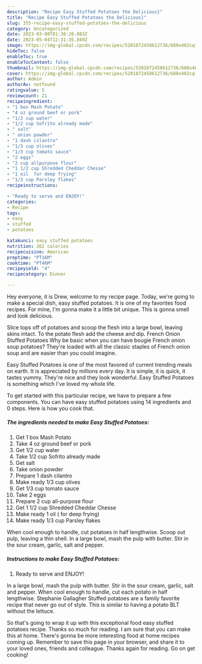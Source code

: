 ```yaml
---
description: "Recipe Easy Stuffed Potatoes the Delicious}"
title: "Recipe Easy Stuffed Potatoes the Delicious}"
slug: 355-recipe-easy-stuffed-potatoes-the-delicious
category: Uncategorized
date: 2023-03-08T01:38:28.083Z
date: 2023-05-04T12:31:35.849Z
image: https://img-global.cpcdn.com/recipes/5201872458612736/680x482cq70/easy-stuffed-potatoes-recipe-main-photo.jpg
hideToc: false
enableToc: true
enableTocContent: false
thumbnail: https://img-global.cpcdn.com/recipes/5201872458612736/680x482cq70/easy-stuffed-potatoes-recipe-main-photo.jpg
cover: https://img-global.cpcdn.com/recipes/5201872458612736/680x482cq70/easy-stuffed-potatoes-recipe-main-photo.jpg
author: Admin
authorAv: notfound
ratingvalue: 5
reviewcount: 21
recipeingredient:
- "1 box Mash Potato"
- "4 oz ground beef or pork"
- "1/2 cup water"
- "1/2 cup Sofrito already made"
- " salt"
- " onion powder"
- "1 dash cilantro"
- "1/3 cup olives"
- "1/3 cup tomato sauce"
- "2 eggs"
- "2 cup allpurpose flour"
- "1 1/2 cup Shredded Cheddar Chesse"
- "1 oil  for deep frying"
- "1/3 cup Parsley flakes"
recipeinstructions:

- "Ready to serve and ENJOY!"
categories:
- Recipe
tags:
- easy
- stuffed
- potatoes

katakunci: easy stuffed potatoes 
nutrition: 262 calories
recipecuisine: American
preptime: "PT16M"
cooktime: "PT46M"
recipeyield: "4"
recipecategory: Dinner

---
```



Hey everyone, it is Drew, welcome to my recipe page. Today, we're going to make a special dish, easy stuffed potatoes. It is one of my favorites food recipes. For mine, I'm gonna make it a little bit unique. This is gonna smell and look delicious.

Slice tops off of potatoes and scoop the flesh into a large bowl, leaving skins intact. To the potato flesh add the cheese and dip. French Onion Stuffed Potatoes Why be basic when you can have bougie French onion soup potatoes? They&#39;re loaded with all the classic staples of French onion soup and are easier than you could imagine.

Easy Stuffed Potatoes is one of the most favored of current trending meals on earth. It is appreciated by millions every day. It is simple, it is quick, it tastes yummy. They're nice and they look wonderful. Easy Stuffed Potatoes is something which I've loved my whole life.


To get started with this particular recipe, we have to prepare a few components. You can have easy stuffed potatoes using 14 ingredients and 0 steps. Here is how you cook that.

<!--inarticleads1-->

##### The ingredients needed to make Easy Stuffed Potatoes:

1. Get 1 box Mash Potato
1. Take 4 oz ground beef or pork
1. Get 1/2 cup water
1. Take 1/2 cup Sofrito already made
1. Get  salt
1. Take  onion powder
1. Prepare 1 dash cilantro
1. Make ready 1/3 cup olives
1. Get 1/3 cup tomato sauce
1. Take 2 eggs
1. Prepare 2 cup all-purpose flour
1. Get 1 1/2 cup Shredded Cheddar Chesse
1. Make ready 1 oil ( for deep frying)
1. Make ready 1/3 cup Parsley flakes


When cool enough to handle, cut potatoes in half lengthwise. Scoop out pulp, leaving a thin shell. In a large bowl, mash the pulp with butter. Stir in the sour cream, garlic, salt and pepper. 

<!--inarticleads2-->

##### Instructions to make Easy Stuffed Potatoes:


1. Ready to serve and ENJOY!

In a large bowl, mash the pulp with butter. Stir in the sour cream, garlic, salt and pepper. When cool enough to handle, cut each potato in half lengthwise. Stephanie Gallagher Stuffed potatoes are a family favorite recipe that never go out of style. This is similar to having a potato BLT without the lettuce. 

So that's going to wrap it up with this exceptional food easy stuffed potatoes recipe. Thanks so much for reading. I am sure that you can make this at home. There's gonna be more interesting food at home recipes coming up. Remember to save this page in your browser, and share it to your loved ones, friends and colleague. Thanks again for reading. Go on get cooking!
